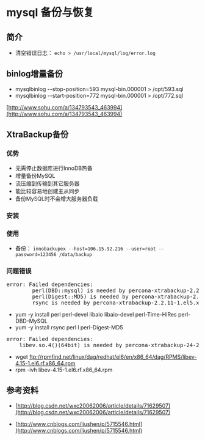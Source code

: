 # mysql 备份与恢复

## 简介

- 清空错误日志： `echo > /usr/local/mysql/log/error.log`

## binlog增量备份

- mysqlbinlog --stop-position=593 mysql-bin.000001 > /opt/593.sql
- mysqlbinlog --start-position=772 mysql-bin.000001 > /opt/772.sql

[http://www.sohu.com/a/134793543_463994](http://www.sohu.com/a/134793543_463994)


## XtraBackup备份

### 优势

- 无需停止数据库进行InnoDB热备
- 增量备份MySQL
- 流压缩到传输到其它服务器
- 能比较容易地创建主从同步
- 备份MySQL时不会增大服务器负载

### 安装

### 使用

- 备份： `innobackupex --host=106.15.92.216 --user=root --password=123456 /data/backup`

### 问题错误

<pre>
error: Failed dependencies:
        perl(DBD::mysql) is needed by percona-xtrabackup-2.2.11-1.el5.x86_64
        perl(Digest::MD5) is needed by percona-xtrabackup-2.2.11-1.el5.x86_64
        rsync is needed by percona-xtrabackup-2.2.11-1.el5.x86_64
</pre>
- yum -y install perl perl-devel libaio libaio-devel perl-Time-HiRes perl-DBD-MySQL
- yum -y install rsync perl l perl-Digest-MD5

<pre>
error: Failed dependencies:
	libev.so.4()(64bit) is needed by percona-xtrabackup-24-2.4.3-1.el7.x86_64
</pre>
- wget  ftp://rpmfind.net/linux/dag/redhat/el6/en/x86_64/dag/RPMS/libev-4.15-1.el6.rf.x86_64.rpm
- rpm -ivh libev-4.15-1.el6.rf.x86_64.rpm

## 参考资料
- [http://blog.csdn.net/wxc20062006/article/details/71629507](http://blog.csdn.net/wxc20062006/article/details/71629507)

- [http://www.cnblogs.com/liushen/p/5715546.html](http://www.cnblogs.com/liushen/p/5715546.html)

